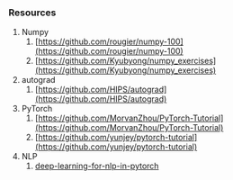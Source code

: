 
### Resources

1. Numpy
    1. [https://github.com/rougier/numpy-100](https://github.com/rougier/numpy-100)
    2. [https://github.com/Kyubyong/numpy_exercises](https://github.com/Kyubyong/numpy_exercises)
2. autograd
    1. [https://github.com/HIPS/autograd](https://github.com/HIPS/autograd)
3. PyTorch
    1. [https://github.com/MorvanZhou/PyTorch-Tutorial](https://github.com/MorvanZhou/PyTorch-Tutorial)
    2. [https://github.com/yunjey/pytorch-tutorial](https://github.com/yunjey/pytorch-tutorial)
4. NLP
    1. [deep-learning-for-nlp-in-pytorch](https://github.com/rguthrie3/DeepLearningForNLPInPytorch)
